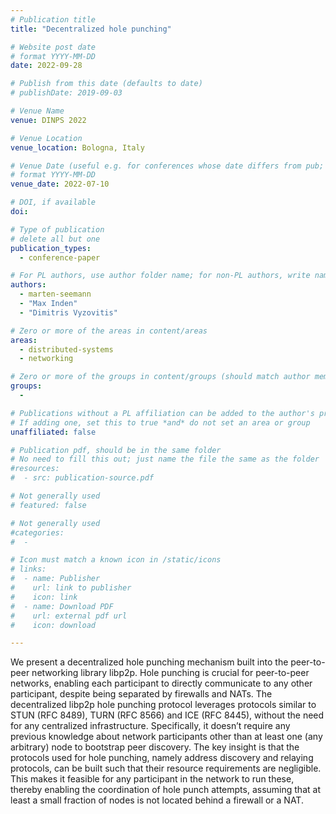 ```yaml
---
# Publication title
title: "Decentralized hole punching"

# Website post date
# format YYYY-MM-DD
date: 2022-09-28

# Publish from this date (defaults to date)
# publishDate: 2019-09-03

# Venue Name
venue: DINPS 2022

# Venue Location
venue_location: Bologna, Italy

# Venue Date (useful e.g. for conferences whose date differs from pub; defaults to date)
# format YYYY-MM-DD
venue_date: 2022-07-10

# DOI, if available
doi:

# Type of publication
# delete all but one
publication_types:
  - conference-paper

# For PL authors, use author folder name; for non-PL authors, write name as in paper within ""
authors:
  - marten-seemann
  - "Max Inden"
  - "Dimitris Vyzovitis"

# Zero or more of the areas in content/areas
areas:
  - distributed-systems
  - networking

# Zero or more of the groups in content/groups (should match author membership)
groups:
  -

# Publications without a PL affiliation can be added to the author's profile without showing up elsewhere
# If adding one, set this to true *and* do not set an area or group
unaffiliated: false

# Publication pdf, should be in the same folder
# No need to fill this out; just name the file the same as the folder
#resources:
#  - src: publication-source.pdf

# Not generally used
# featured: false

# Not generally used
#categories:
#  -

# Icon must match a known icon in /static/icons
# links:
#  - name: Publisher
#    url: link to publisher
#    icon: link
#  - name: Download PDF
#    url: external pdf url
#    icon: download

---
```


We present a decentralized hole punching mechanism built into the peer-to-peer networking library libp2p. Hole punching is crucial for peer-to-peer networks, enabling each participant to directly communicate to any other participant, despite being separated by firewalls and NATs. The decentralized libp2p hole punching protocol leverages protocols similar to STUN (RFC 8489), TURN (RFC 8566) and ICE (RFC 8445), without the need for any centralized infrastructure. Specifically, it doesn’t require any previous knowledge about network participants other than at least one (any arbitrary) node to bootstrap peer discovery. The key insight is that the protocols used for hole punching, namely address discovery and relaying protocols, can be built such that their resource requirements are negligible. This makes it feasible for any participant in the network to run these, thereby enabling the coordination of hole punch attempts, assuming that at least a small fraction of nodes is not located behind a firewall or a NAT.
